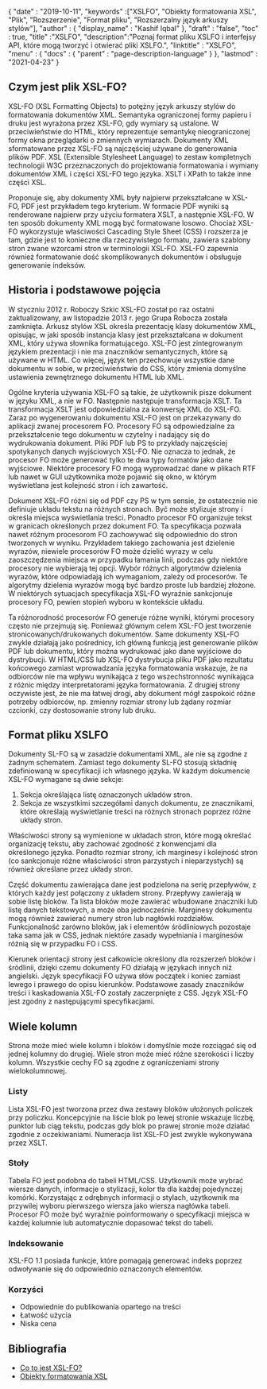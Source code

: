 {
  "date" : "2019-10-11",
  "keywords" :["XSLFO", "Obiekty formatowania XSL", "Plik", "Rozszerzenie", "Format pliku", "Rozszerzalny język arkuszy stylów"],
  "author" : {
    "display_name" : "Kashif Iqbal"
},
  "draft" : "false",
  "toc" : true,
  "title" :"XSLFO",
  "description":"Poznaj format pliku XSLFO i interfejsy API, które mogą tworzyć i otwierać pliki XSLFO.",
  "linktitle" : "XSLFO",
  "menu" : {
    "docs" : {
      "parent" : "page-description-language"
}
},
  "lastmod" : "2021-04-23"
}

## Czym jest plik XSL-FO? ##

XSL-FO (XSL Formatting Objects) to potężny język arkuszy stylów do formatowania dokumentów XML. Semantyka ograniczonej formy papieru i druku jest wyrażona przez XSL-FO, gdy wymiary są ustalone. W przeciwieństwie do HTML, który reprezentuje semantykę nieograniczonej formy okna przeglądarki o zmiennych wymiarach. Dokumenty XML sformatowane przez XSL-FO są najczęściej używane do generowania plików PDF. XSL (Extensible Stylesheet Language) to zestaw kompletnych technologii W3C przeznaczonych do projektowania formatowania i wymiany dokumentów XML i części XSL-FO tego języka. XSLT i XPath to także inne części XSL.

Proponuje się, aby dokumenty XML były najpierw przekształcane w XSL-FO, PDF jest przykładem tego kryterium. W formacie PDF wyniki są renderowane najpierw przy użyciu formatera XSLT, a następnie XSL-FO. W ten sposób dokumenty XML mogą być formatowane losowo. Chociaż XSL-FO wykorzystuje właściwości Cascading Style Sheet (CSS) i rozszerza je tam, gdzie jest to konieczne dla rzeczywistego formatu, zawiera szablony stron zwane wzorcami stron w terminologii XSL-FO. XSL-FO zapewnia również formatowanie dość skomplikowanych dokumentów i obsługuje generowanie indeksów.

## Historia i podstawowe pojęcia ##

W styczniu 2012 r. Roboczy Szkic XSL-FO został po raz ostatni zaktualizowany, aw listopadzie 2013 r. jego Grupa Robocza została zamknięta. Arkusz stylów XSL określa prezentację klasy dokumentów XML, opisując, w jaki sposób instancja klasy jest przekształcana w dokument XML, który używa słownika formatującego. XSL-FO jest zintegrowanym językiem prezentacji i nie ma znaczników semantycznych, które są używane w HTML. Co więcej, język ten przechowuje wszystkie dane dokumentu w sobie, w przeciwieństwie do CSS, który zmienia domyślne ustawienia zewnętrznego dokumentu HTML lub XML.

Ogólne kryteria używania XSL-FO są takie, że użytkownik pisze dokument w języku XML, a nie w FO. Następnie następuje transformacja XSLT. Ta transformacja XSLT jest odpowiedzialna za konwersję XML do XSL-FO. Zaraz po wygenerowaniu dokumentu XSL-FO jest on przekazywany do aplikacji zwanej procesorem FO. Procesory FO są odpowiedzialne za przekształcenie tego dokumentu w czytelny i nadający się do wydrukowania dokument. Pliki PDF lub PS to przykłady najczęściej spotykanych danych wyjściowych XSL-FO. Nie oznacza to jednak, że procesor FO może generować tylko te dwa typy formatów jako dane wyjściowe. Niektóre procesory FO mogą wyprowadzać dane w plikach RTF lub nawet w GUI użytkownika może pojawić się okno, w którym wyświetlana jest kolejność stron i ich zawartość.

Dokument XSL-FO różni się od PDF czy PS w tym sensie, że ostatecznie nie definiuje układu tekstu na różnych stronach. Być może stylizuje strony i określa miejsca wyświetlania treści. Ponadto procesor FO organizuje tekst w granicach określonych przez dokument FO. Ta specyfikacja pozwala nawet różnym procesorom FO zachowywać się odpowiednio do stron tworzonych w wyniku. Przykładem takiego zachowania jest dzielenie wyrazów, niewiele procesorów FO może dzielić wyrazy w celu zaoszczędzenia miejsca w przypadku łamania linii, podczas gdy niektóre procesory nie wybierają tej opcji. Wybór różnych algorytmów dzielenia wyrazów, które odpowiadają ich wymaganiom, zależy od procesorów. Te algorytmy dzielenia wyrazów mogą być bardzo proste lub bardziej złożone. W niektórych sytuacjach specyfikacja XSL-FO wyraźnie sankcjonuje procesory FO, pewien stopień wyboru w kontekście układu.

Ta różnorodność procesorów FO generuje różne wyniki, którymi procesory często nie przejmują się. Ponieważ głównym celem XSL-FO jest tworzenie stronicowanych/drukowanych dokumentów. Same dokumenty XSL-FO zwykle działają jako pośrednicy, ich główną funkcją jest generowanie plików PDF lub dokumentu, który można wydrukować jako dane wyjściowe do dystrybucji. W HTML/CSS lub XSL-FO dystrybucja pliku PDF jako rezultatu końcowego zamiast wprowadzania języka formatowania wskazuje, że na odbiorców nie ma wpływu wynikająca z tego wszechstronność wynikająca z różnic między interpretatorami języka formatowania. Z drugiej strony oczywiste jest, że nie ma łatwej drogi, aby dokument mógł zaspokoić różne potrzeby odbiorców, np. zmienny rozmiar strony lub żądany rozmiar czcionki, czy dostosowanie strony lub druku.

## Format pliku XSLFO ##

Dokumenty SL-FO są w zasadzie dokumentami XML, ale nie są zgodne z żadnym schematem. Zamiast tego dokumenty SL-FO stosują składnię zdefiniowaną w specyfikacji ich własnego języka. W każdym dokumencie XSL-FO wymagane są dwie sekcje:

1. Sekcja określająca listę oznaczonych układów stron.
1. Sekcja ze wszystkimi szczegółami danych dokumentu, ze znacznikami, które określają wyświetlanie treści na różnych stronach poprzez różne układy stron.

Właściwości strony są wymienione w układach stron, które mogą określać organizację tekstu, aby zachować zgodność z konwencjami dla określonego języka. Ponadto rozmiar strony, ich marginesy i kolejność stron (co sankcjonuje różne właściwości stron parzystych i nieparzystych) są również określane przez układy stron.

Część dokumentu zawierająca dane jest podzielona na serię przepływów, z których każdy jest połączony z układem strony. Przepływy zawierają w sobie listę bloków. Ta lista bloków może zawierać wbudowane znaczniki lub listę danych tekstowych, a może oba jednocześnie. Marginesy dokumentu mogą również zawierać numery stron lub nagłówki rozdziałów. Funkcjonalność zarówno bloków, jak i elementów śródliniowych pozostaje taka sama jak w CSS, jednak niektóre zasady wypełniania i marginesów różnią się w przypadku FO i CSS.

Kierunek orientacji strony jest całkowicie określony dla rozszerzeń bloków i śródlinii, dzięki czemu dokumenty FO działają w językach innych niż angielski. Język specyfikacji FO używa słów początek i koniec zamiast lewego i prawego do opisu kierunków. Podstawowe zasady znaczników treści i kaskadowania XSL-FO zostały zaczerpnięte z CSS. Język XSL-FO jest zgodny z następującymi specyfikacjami.

## Wiele kolumn ##

Strona może mieć wiele kolumn i bloków i domyślnie może rozciągać się od jednej kolumny do drugiej. Wiele stron może mieć różne szerokości i liczby kolumn. Wszystkie cechy FO są zgodne z ograniczeniami strony wielokolumnowej.

### Listy ###

Lista XSL-FO jest tworzona przez dwa zestawy bloków ułożonych policzek przy policzku. Koncepcyjnie na liście blok po lewej stronie wskazuje liczbę, punktor lub ciąg tekstu, podczas gdy blok po prawej stronie może działać zgodnie z oczekiwaniami. Numeracja list XSL-FO jest zwykle wykonywana przez XSLT.

### Stoły ###

Tabela FO jest podobna do tabeli HTML/CSS. Użytkownik może wybrać wiersze danych, informacje o stylizacji, kolor tła dla każdej pojedynczej komórki. Korzystając z odrębnych informacji o stylach, użytkownik ma przywilej wyboru pierwszego wiersza jako wiersza nagłówka tabeli. Procesor FO może być wyraźnie poinformowany o specyfikacji miejsca w każdej kolumnie lub automatycznie dopasować tekst do tabeli.

### Indeksowanie ###

XSL-FO 1.1 posiada funkcje, które pomagają generować indeks poprzez odwoływanie się do odpowiednio oznaczonych elementów.

### Korzyści ###

* Odpowiednie do publikowania opartego na treści
* Łatwość użycia
* Niska cena

## Bibliografia ##

* [Co to jest XSL-FO?](https://www.xml.com/articles/2017/01/01/what-is-xsl-fo/)
* [Obiekty formatowania XSL](https://en.wikipedia.org/wiki/XSL_Formatting_Objects)

